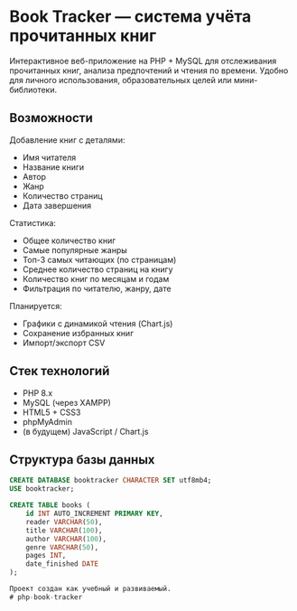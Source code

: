 # Book Tracker — система учёта прочитанных книг

Интерактивное веб-приложение на PHP + MySQL для отслеживания прочитанных книг, анализа предпочтений и чтения по времени. Удобно для личного использования, образовательных целей или мини-библиотеки.

## Возможности

  Добавление книг с деталями:
  - Имя читателя
  - Название книги
  - Автор
  - Жанр
  - Количество страниц
  - Дата завершения

  Статистика:
  - Общее количество книг
  - Самые популярные жанры
  - Топ-3 самых читающих (по страницам)
  - Среднее количество страниц на книгу
  - Количество книг по месяцам и годам
  - Фильтрация по читателю, жанру, дате

  Планируется:
  - Графики с динамикой чтения (Chart.js)
  - Сохранение избранных книг
  - Импорт/экспорт CSV



##  Стек технологий

- PHP 8.x
- MySQL (через XAMPP)
- HTML5 + CSS3
- phpMyAdmin
- (в будущем) JavaScript / Chart.js



##  Структура базы данных

```sql
CREATE DATABASE booktracker CHARACTER SET utf8mb4;
USE booktracker;

CREATE TABLE books (
    id INT AUTO_INCREMENT PRIMARY KEY,
    reader VARCHAR(50),
    title VARCHAR(100),
    author VARCHAR(100),
    genre VARCHAR(50),
    pages INT,
    date_finished DATE
);

Проект создан как учебный и развиваемый.
# php-book-tracker

